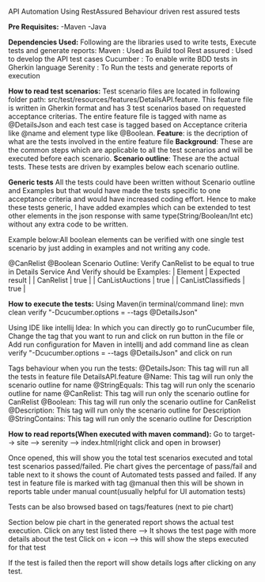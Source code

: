 API Automation Using RestAssured
Behaviour driven rest assured tests

**Pre Requisites:**
-Maven
-Java

**Dependencies Used:**
Following are the libraries used to write tests, Execute tests and generate reports:
Maven : Used as Build tool
Rest assured : Used to develop the API test cases
Cucumber : To enable write BDD tests in Gherkin language
Serenity : To Run the tests and generate reports of execution

**How to read test scenarios:**
Test scenario files are located in following folder path: src/test/resources/features/DetailsAPI.feature.
This feature file is written in Gherkin format and has 3 test scenarios based on requested acceptance criterias. 
The entire feature file is tagged with name as @DetailsJson and each test case is tagged based on Acceptance criteria like @name and element type like @Boolean.
**Feature**: is the decription of what are the tests involved in the entire feature file
**Background**: These are the common steps which are applicable to all the test scenarios and will be executed before each scenario.
**Scenario outline**: These are the actual tests. These tests are driven by examples below each scenario outline.

**Generic tests**
All the tests could have been written without Scenario outline and Examples but that would have made the tests specific to one acceptance criteria and would have increased coding effort.
Hence to make these tests generic, I have added examples which can be extended to test other elements in the json response with same type(String/Boolean/Int etc) without any extra code to be written.

Example below:All boolean elements can be verified with one single test scenario by just adding in examples and not writing any code.

  @CanRelist @Boolean
  Scenario Outline: Verify CanRelist to be equal to true in Details Service
    And Verify <Element> should be <Expected result>
    Examples:
      | Element             | Expected result |
      | CanRelist           | true            |
      | CanListAuctions     | true            |
      | CanListClassifieds  | true            |
      
**How to execute the tests:**
Using Maven(in terminal/command line):
mvn clean verify "-Dcucumber.options = --tags @DetailsJson"

Using IDE like intellij Idea:
In which you can directly go to runCucumber file, Change the tag that you want to run and click on run button in the file
or
Add run configuration for Maven in intellIj and add command line as clean verify "-Dcucumber.options = --tags @DetailsJson" and click on run
 
Tags behaviour when you run the tests: 
@DetailsJson: This tag will run all the tests in feature file DetailsAPI.feature
@Name: This tag will run only the scenario outline for name
@StringEquals: This tag will run only the scenario outline for name
@CanRelist: This tag will run only the scenario outline for CanRelist
@Boolean: This tag will run only the scenario outline for CanRelist
@Description: This tag will run only the scenario outline for Description
@StringContains: This tag will run only the scenario outline for Description

**How to read reports(When executed with maven command):**
Go to target--> site --> serenity --> index.html(right click and open in browser)

Once opened, this will show you the total test scenarios executed and total test scenarios passed/failed.
Pie chart gives the percentage of pass/fail and table next to it shows the count of Automated tests passed and failed.
If any test in feature file is marked with tag @manual then this will be shown in reports table under manual count(usually helpful for UI automation tests)

Tests can be also browsed based on tags/features (next to pie chart)

Section below pie chart in the generated report shows the actual test execution.
Click on any test listed there  --> It shows the test page with more details about the test
Click on + icon --> this will show the steps executed for that test

If the test is failed then the report will show details logs after clicking on any test.



